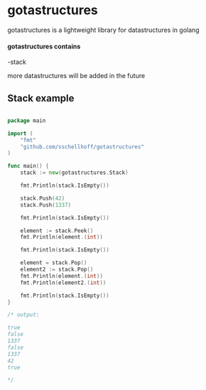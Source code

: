 # gotastructures

gotastructures is a lightweight library for datastructures in golang

#### gotastructures contains  
-stack

more datastructures will be added in the future


## Stack example

~~~Go

package main

import (
	"fmt"
	"github.com/sschellhoff/gotastructures"
)

func main() {
	stack := new(gotastructures.Stack)

	fmt.Println(stack.IsEmpty())

	stack.Push(42)
	stack.Push(1337)

	fmt.Println(stack.IsEmpty())

	element := stack.Peek()
	fmt.Println(element.(int))

	fmt.Println(stack.IsEmpty())

	element = stack.Pop()
	element2 := stack.Pop()
	fmt.Println(element.(int))
	fmt.Println(element2.(int))

	fmt.Println(stack.IsEmpty())
}

/* output:

true
false
1337
false
1337
42
true

*/
